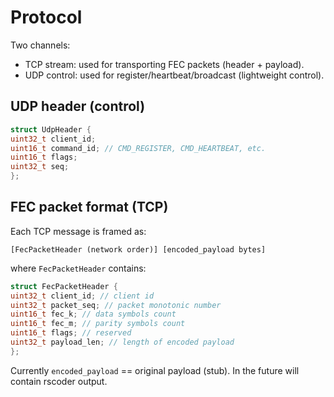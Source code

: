 # Protocol

Two channels:
- TCP stream: used for transporting FEC packets (header + payload).
- UDP control: used for register/heartbeat/broadcast (lightweight control).

## UDP header (control)

```cpp
struct UdpHeader {
uint32_t client_id;
uint16_t command_id; // CMD_REGISTER, CMD_HEARTBEAT, etc.
uint16_t flags;
uint32_t seq;
};
```

## FEC packet format (TCP)
Each TCP message is framed as:

`[FecPacketHeader (network order)] [encoded_payload bytes]`

where `FecPacketHeader` contains:

```cpp
struct FecPacketHeader {
uint32_t client_id; // client id
uint32_t packet_seq; // packet monotonic number
uint16_t fec_k; // data symbols count
uint16_t fec_m; // parity symbols count
uint16_t flags; // reserved
uint32_t payload_len; // length of encoded payload
};
```

Currently `encoded_payload` == original payload (stub). In the future will contain rscoder output.


